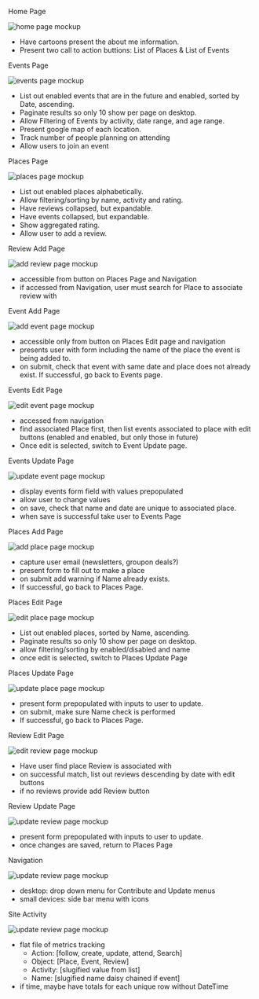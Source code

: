 Home Page

![home page mockup](images/Home.png)

- Have cartoons present the about me information.
- Present two call to action buttions: List of Places & List of Events

Events Page 

![events page mockup](images/Events.png)

- List out enabled events that are in the future and enabled, sorted by Date, ascending.
- Paginate results so only 10 show per page on desktop. 
- Allow Filtering of Events by activity, date range, and age range.
- Present google map of each location. 
- Track number of people planning on attending
- Allow users to join an event

Places Page

![places page mockup](images/Places.png)

- List out enabled places alphabetically.
- Allow filtering/sorting by name, activity and rating. 
- Have reviews collapsed, but expandable.
- Have events collapsed, but expandable.
- Show aggregated rating.
- Allow user to add a review.

Review Add Page

![add review page mockup](images/Add%20Review.png)

- accessible from button on Places Page and Navigation
- if accessed from Navigation, user must search for Place to associate review with

Event Add Page

![add event page mockup](images/Add%20Event.png)

 - accessible only from button on Places Edit page and navigation
 - presents user with form including the name of the place the event is being added to. 
 - on submit, check that event with same date and place does not already exist. If successful, go back to Events page.
 
Events Edit Page 

![edit event page mockup](images/Edit%20Event.png)

- accessed from navigation
- find associated Place first, then list events associated to place with edit buttons (enabled and enabled, but only those in future)
- Once edit is selected, switch to Event Update page. 

Events Update Page 

![update event page mockup](images/Update%20Event.png)

- display events form field with values prepopulated
- allow user to change values
- on save, check that name and date are unique to associated place.
- when save is successful take user to Events Page

Places Add Page 

![add place page mockup](images/Add%20Place.png)
- capture user email (newsletters, groupon deals?)
- present form to fill out to make a place
- on submit add warning if Name already exists. 
- If successful, go back to Places Page.

Places Edit Page 

![edit place page mockup](images/Edit%20Place.png)

- List out enabled places, sorted by Name, ascending.
- Paginate results so only 10 show per page on desktop. 
- allow filtering/sorting by enabled/disabled and name
- once edit is selected, switch to Places Update Page 

Places Update Page 

![update place page mockup](images/Edit%20Place.png)

- present form prepopulated with inputs to user to update.
- on submit, make sure Name check is performed
- If successful, go back to Places Page.

Review Edit Page 

![edit review page mockup](images/Edit%20Review.png)

- Have user find place Review is associated with
- on successful match, list out reviews descending by date with edit buttons
- if no reviews provide add Review button

Review Update Page 

![update review page mockup](images/Update%20Review.png)

- present form prepopulated with inputs to user to update.
- once changes are saved, return to Places Page

Navigation

![update review page mockup](images/Navigation.png)

- desktop: drop down menu for Contribute and Update menus
- small devices: side bar menu with icons

Site Activity

![update review page mockup](images/Navigation.png)

- flat file of metrics tracking
   - Action: [follow, create, update, attend, Search]
   - Object: [Place, Event, Review]
   - Activity: [slugified value from list]
   - Name: [slugified name daisy chained if event]
- if time, maybe have totals for each unique row without DateTime
